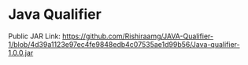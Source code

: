 # Java Qualifier
Public JAR Link:
https://github.com/Rishiraamg/JAVA-Qualifier-1/blob/4d39a1123e97ec4fe9848edb4c07535ae1d99b56/Java-qualifier-1.0.0.jar
